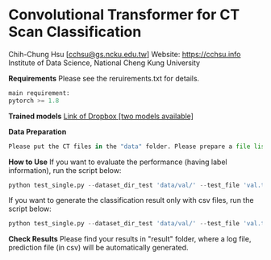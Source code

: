 # Convolutional Transformer for CT Scan Classification
Chih-Chung Hsu [[cchsu@gs.ncku.edu.tw](mailto:cchsu@gs.ncku.edu.tw "cchsu@gs.ncku.edu.tw")]
Website: https://cchsu.info
Institute of Data Science, National Cheng Kung University

**Requirements**
Please see the reruirements.txt for details.
```python
main requirement:
pytorch >= 1.8
```

**Trained models**
[Link of Dropbox [two models available]](https://www.dropbox.com/t/VfnYWlIK9XtzK367 "Link of Dropbox [two models available]")

**Data Preparation**
```python
Please put the CT files in the "data" folder. Please prepare a file list for testing, the format can refer to "train.txt", "val.txt", and "test.txt". Please aware of that all file list should have label column. For testing purpose only, just fill 0 or 1 in the label column, the code will skip the label information in inference phase if the evalPerformance option is False. 

```


**How to Use**
If you want to evaluate the performance (having label information), run the script below:
```python
python test_single.py --dataset_dir_test 'data/val/' --test_file 'val.txt' --evalPerformance True --max_det 10 --model_path "ViTRes50-1024-16-gmlp-im256.pth" --FRR 16 --heads 0 --backbone 'resnet50' --useFeatMap -2 --testMode 'avg' --FREQ 2 --useBest True --centerCrop 0
```

If you want to generate the classification result only with csv files, run the script below:
```python
python test_single.py --dataset_dir_test 'data/val/' --test_file 'val.txt' --max_det 10 --model_path "ViTRes50-16-gmlp-im256-MF.pth" --FRR 16 --heads 0 --backbone 'resnet50' --useFeatMap -2 --testMode 'avg' --FREQ 2 --useBest True --centerCrop 0
```

**Check Results**
Please find your results in "result" folder, where a log file, prediction file (in csv) will be automatically generated. 
